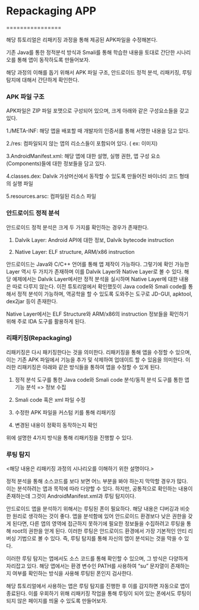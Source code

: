 # Repackaging APP
================

해당 튜토리얼은 리패키징 과정을 통해 제공된 APK파일을 수정해본다.

기존 Java를 통한 정적분석 방식과 Smali를 통해 학습한 내용을 토대로 간단한 시나리오를 통해 앱이 동작하도록 만들어보자.

해당 과정의 이해를 돕기 위해서 APK 파일 구조, 안드로이드 정적 분석, 리패키징, 루팅 탐지에 대해서 간단하게 확인한다.

### APK 파일 구조
APK파일은 ZIP 파일 포맷으로 구성되어 있으며, 크게 아래와 같은 구성요소들을 갖고 있다.

  1./META-INF: 해당 앱을 배포할 때 개발자의 인증서를 통해 서명한 내용을 담고 있다.
  
  2./res: 컴파일되지 않는 앱의 리소스들이 포함되어 있다. ( ex: 이미지)
  
  3.AndroidManifest.xml: 해당 앱에 대한 설명, 실행 권한, 앱 구성 요소(Components)들에 대한 정보들을 담고 있다.
  
  4.classes.dex: Dalvik 가상머신에서 동작할 수 있도록 만들어진 바이너리 코드 형태의 실행 파일
  
  5.resources.arsc: 컴파일된 리소스 파일

### 안드로이드 정적 분석
안드로이드 정적 분석은 크게 두 가지를 확인하는 경우가 존재한다.

  1.	Dalvik Layer: Android API에 대한 정보, Dalvik bytecode instruction
	
  2.	Native Layer: ELF structure, ARM/x86 instruction

안드로이드는 Java와 C/C++ 언어를 통해 앱 제작이 가능하다. 그렇기에 확인 가능한 Layer 역시 두 가지가 존재하며 이를 Dalvik Layer와 Native Layer로 볼 수 있다.
해당 예제에서는 Dalvik Layer에서만 정적 분석을 실시하며 Native Layer에 대한 내용은 따로 다루지 않는다. 이전 튜토리얼에서 확인했듯이 Java code와 Smali code를 통해서 정적 분석이 가능하며, 역공학을 할 수 있도록 도와주는 도구로 JD-GUI, apktool, dex2jar 등이 존재한다.

Native Layer에서는 ELF Structure와 ARM/x86의 instruction 정보들을 확인하기 위해 주로 IDA 도구를 활용하게 된다.


### 리패키징(Repackaging)
리패키징은 다시 패키징한다는 것을 의미한다. 리패키징을 통해 앱을 수정할 수 있으며, 이는 기존 APK 파일에서 기능을 추가 및 삭제하여 업데이트 할 수 있음을 의미한다. 
이러한 리패키징은 아래와 같은 방식들을 통하여 앱을 수정할 수 있게 된다.

  1.	정적 분석 도구를 통한 Java code와 Smali code 분석/동적 분석 도구를 통한 앱 기능 분석 => 정보 수집
  
  2.	Smali code 혹은 xml 파일 수정
  
  3.	수정한 APK 파일을 커스텀 키를 통해 리패키징
  
  4.	변경된 내용이 정확히 동작하는지 확인
  
위에 설명한 4가지 방식을 통해 리패키징을 진행할 수 있다. 

### 루팅 탐지

  <해당 내용은 리패키징 과정의 시나리오를 이해하기 위한 설명이다.>
  
정적 분석을 통해 소스코드를 보다 보면 어느 부분을 봐야 하는지 막막할 경우가 많다. 이는 분석하려는 앱과 목적에 따라 다양할 수 있다. 하지만, 공통적으로 확인하는 내용이 존재하는데 그것이 AndroidManifest.xml과 루팅 탐지이다.

안드로이드 앱을 분석하기 위해서는 루팅된 폰이 필요하다. 해당 내용은 디버깅과 비슷한 원리로 생각하는 것이 좋다. 앱을 분석함에 있어 안드로이드 환경보다 낮은 권한을 갖게 된다면, 다른 앱의 영역에 접근하지 못하기에 필요한 정보들을 수집하려고 루팅을 통해 root의 권한을 얻게 된다. 이러한 루팅은 안드로이드 환경에서 가장 기본적인 안티 리버싱 기법으로 볼 수 있다. 즉, 루팅 탐지를 통해 자신의 앱이 분석되는 것을 막을 수 있다.

이러한 루팅 탐지는 앱에서도 소스 코드를 통해 확인할 수 있으며, 그 방식은 다양하게 자리잡고 있다. 해당 앱에서는 환경 변수인 PATH를 사용하여 “su” 문자열이 존재하는지 여부를 확인하는 방식을 사용해 루팅된 폰인지 검사한다.

해당 튜토리얼에서 사용하는 앱은 루팅 탐지를 진행한 후 이를 감지하면 자동으로 앱이 종료된다. 이를 우회하기 위해 리패키징 작업을 통해 루팅이 되어 있는 폰에서도 루팅이 되지 않은 페이지를 띄울 수 있도록 만들어보자.

